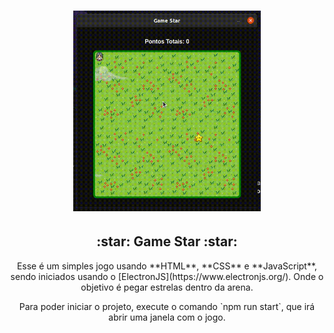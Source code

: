 <h1 align="center">
    <img alt="GIF de exemplo do Jogo" src="./video.gif" width="300px" />
</h1>

<h2 align="center">:star: Game Star :star:</h2>

<p align="center">Esse é um simples jogo usando **HTML**, **CSS** e **JavaScript**, sendo iniciados usando o [ElectronJS](https://www.electronjs.org/). Onde o objetivo é pegar estrelas dentro da arena.</p>

<p align="center">Para poder iniciar o projeto, execute o comando `npm run start`, que irá abrir uma janela com o jogo.</p>
